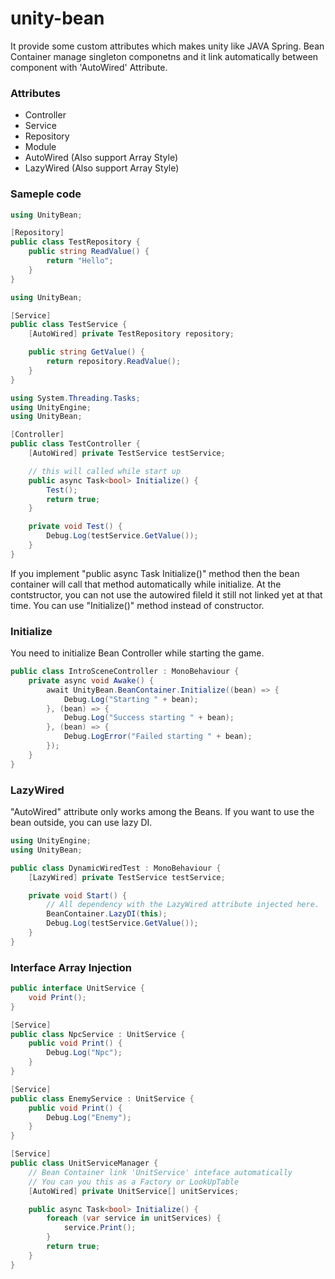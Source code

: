 # unity-bean

It provide some custom attributes which makes unity like JAVA Spring. 
Bean Container manage singleton componetns and it link automatically between component with 'AutoWired' Attribute.

### Attributes
* Controller
* Service
* Repository
* Module
* AutoWired (Also support Array Style)
* LazyWired (Also support Array Style)

### Sameple code 
```C#
using UnityBean;

[Repository]
public class TestRepository {
    public string ReadValue() {
        return "Hello";
    }
}
```

```C#
using UnityBean;

[Service]
public class TestService {
    [AutoWired] private TestRepository repository;

    public string GetValue() {
        return repository.ReadValue();
    }
}
```

```C#
using System.Threading.Tasks;
using UnityEngine;
using UnityBean;

[Controller]
public class TestController {
    [AutoWired] private TestService testService;

    // this will called while start up
    public async Task<bool> Initialize() {
        Test();
        return true;
    }

    private void Test() {
        Debug.Log(testService.GetValue());
    }
}
```

If you implement "public async Task<bool> Initialize()" method then the bean container will call that method automatically while initialize.
At the contstructor, you can not use the autowired fileld it still not linked yet at that time. You can use "Initialize()" method instead of constructor.


### Initialize
You need to initialize Bean Controller while starting the game.
```C#
public class IntroSceneController : MonoBehaviour {
    private async void Awake() {
        await UnityBean.BeanContainer.Initialize((bean) => {
            Debug.Log("Starting " + bean);
        }, (bean) => {
            Debug.Log("Success starting " + bean);
        }, (bean) => {
            Debug.LogError("Failed starting " + bean);
        });
    }
}
```


### LazyWired
"AutoWired" attribute only works among the Beans. If you want to use the bean outside, you can use lazy DI.
```C#
using UnityEngine;
using UnityBean;

public class DynamicWiredTest : MonoBehaviour {
    [LazyWired] private TestService testService;

    private void Start() {
        // All dependency with the LazyWired attribute injected here.
        BeanContainer.LazyDI(this); 
        Debug.Log(testService.GetValue());
    }
}
```

### Interface Array Injection
```C#
public interface UnitService {
    void Print();
}

[Service]
public class NpcService : UnitService {
    public void Print() {
        Debug.Log("Npc");
    }
}

[Service]
public class EnemyService : UnitService {
    public void Print() {
        Debug.Log("Enemy");
    }
}

[Service]
public class UnitServiceManager {
    // Bean Container link 'UnitService' inteface automatically
    // You can you this as a Factory or LookUpTable
    [AutoWired] private UnitService[] unitServices;

    public async Task<bool> Initialize() {
        foreach (var service in unitServices) {
            service.Print();
        }
        return true;
    }
}
```

